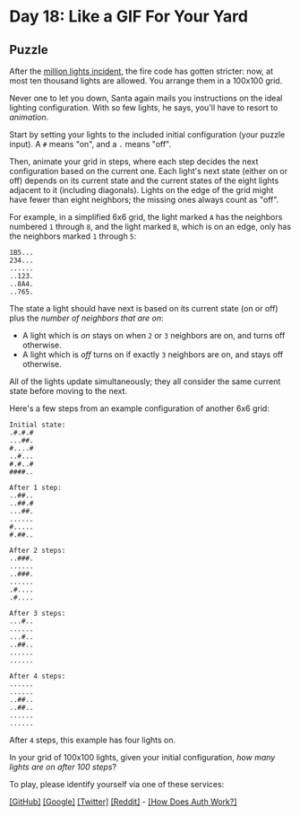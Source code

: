 # Day 18: Like a GIF For Your Yard

## Puzzle

After the [million lights incident](6), the fire code has gotten stricter: now, at most ten thousand lights are allowed. You arrange them in a 100x100 grid.


Never one to let you down, Santa again mails you instructions on the ideal lighting configuration. With so few lights, he says, you'll have to resort to *animation*.


Start by setting your lights to the included initial configuration (your puzzle input). A `#` means "on", and a `.` means "off".


Then, animate your grid in steps, where each step decides the next configuration based on the current one. Each light's next state (either on or off) depends on its current state and the current states of the eight lights adjacent to it (including diagonals). Lights on the edge of the grid might have fewer than eight neighbors; the missing ones always count as "off".


For example, in a simplified 6x6 grid, the light marked `A` has the neighbors numbered `1` through `8`, and the light marked `B`, which is on an edge, only has the neighbors marked `1` through `5`:



```
1B5...
234...
......
..123.
..8A4.
..765.

```

The state a light should have next is based on its current state (on or off) plus the *number of neighbors that are on*:


* A light which is *on* stays on when `2` or `3` neighbors are on, and turns off otherwise.
* A light which is *off* turns on if exactly `3` neighbors are on, and stays off otherwise.


All of the lights update simultaneously; they all consider the same current state before moving to the next.


Here's a few steps from an example configuration of another 6x6 grid:



```
Initial state:
.#.#.#
...##.
#....#
..#...
#.#..#
####..

After 1 step:
..##..
..##.#
...##.
......
#.....
#.##..

After 2 steps:
..###.
......
..###.
......
.#....
.#....

After 3 steps:
...#..
......
...#..
..##..
......
......

After 4 steps:
......
......
..##..
..##..
......
......

```

After `4` steps, this example has four lights on.


In your grid of 100x100 lights, given your initial configuration, *how many lights are on after 100 steps*?



To play, please identify yourself via one of these services:


[[GitHub]](/auth/github) [[Google]](/auth/google) [[Twitter]](/auth/twitter) [[Reddit]](/auth/reddit) - [[How Does Auth Work?]](/about#faq_auth)
